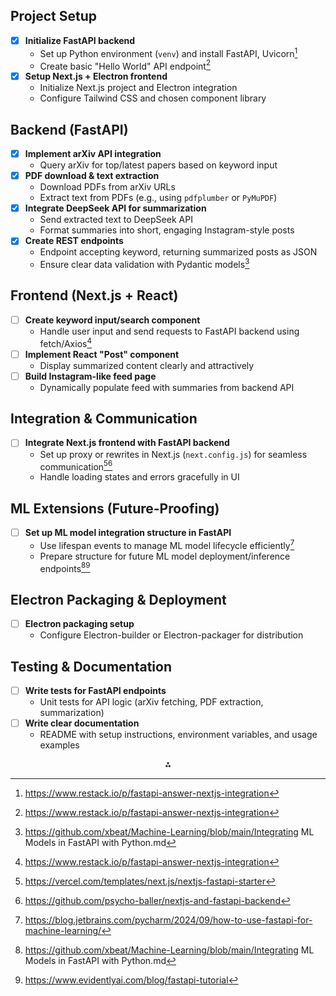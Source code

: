 ## Project Setup

- [x] **Initialize FastAPI backend**
  - Set up Python environment (`venv`) and install FastAPI, Uvicorn[^1]
  - Create basic "Hello World" API endpoint[^1]
- [x] **Setup Next.js + Electron frontend**
  - Initialize Next.js project and Electron integration
  - Configure Tailwind CSS and chosen component library

## Backend (FastAPI)

- [x] **Implement arXiv API integration**
  - Query arXiv for top/latest papers based on keyword input
- [x] **PDF download \& text extraction**
  - Download PDFs from arXiv URLs
  - Extract text from PDFs (e.g., using `pdfplumber` or `PyMuPDF`)
- [x] **Integrate DeepSeek API for summarization**
  - Send extracted text to DeepSeek API
  - Format summaries into short, engaging Instagram-style posts
- [x] **Create REST endpoints**
  - Endpoint accepting keyword, returning summarized posts as JSON
  - Ensure clear data validation with Pydantic models[^2]

## Frontend (Next.js + React)

- [ ] **Create keyword input/search component**
  - Handle user input and send requests to FastAPI backend using fetch/Axios[^1]
- [ ] **Implement React "Post" component**
  - Display summarized content clearly and attractively
- [ ] **Build Instagram-like feed page**
  - Dynamically populate feed with summaries from backend API

## Integration \& Communication

- [ ] **Integrate Next.js frontend with FastAPI backend**
  - Set up proxy or rewrites in Next.js (`next.config.js`) for seamless communication[^3][^5]
  - Handle loading states and errors gracefully in UI

## ML Extensions (Future-Proofing)

- [ ] **Set up ML model integration structure in FastAPI**
  - Use lifespan events to manage ML model lifecycle efficiently[^6]
  - Prepare structure for future ML model deployment/inference endpoints[^2][^4]

## Electron Packaging \& Deployment

- [ ] **Electron packaging setup**
  - Configure Electron-builder or Electron-packager for distribution

## Testing \& Documentation

- [ ] **Write tests for FastAPI endpoints**
  - Unit tests for API logic (arXiv fetching, PDF extraction, summarization)
- [ ] **Write clear documentation**
  - README with setup instructions, environment variables, and usage examples

<div style="text-align: center">⁂</div>

[^1]: <https://www.restack.io/p/fastapi-answer-nextjs-integration>
[^2]: <https://github.com/xbeat/Machine-Learning/blob/main/Integrating> ML Models in FastAPI with Python.md
[^3]: <https://vercel.com/templates/next.js/nextjs-fastapi-starter>
[^4]: <https://www.evidentlyai.com/blog/fastapi-tutorial>
[^5]: <https://github.com/psycho-baller/nextjs-and-fastapi-backend>
[^6]: <https://blog.jetbrains.com/pycharm/2024/09/how-to-use-fastapi-for-machine-learning/>
